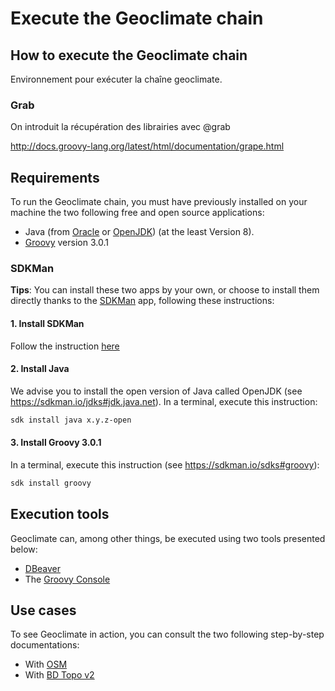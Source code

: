 # Execute the Geoclimate chain


## How to execute the Geoclimate chain

Environnement pour exécuter la chaîne geoclimate. 


### Grab

On introduit la récupération des librairies avec @grab

http://docs.groovy-lang.org/latest/html/documentation/grape.html

## Requirements

To run the Geoclimate chain, you must have previously installed on your machine the two following free and open source applications:

- Java (from [Oracle](https://www.java.com/fr/download/) or [OpenJDK](https://openjdk.java.net/)) (at the least Version 8).
- [Groovy](https://groovy-lang.org/) version 3.0.1



### SDKMan

**Tips**: You can install these two apps by your own, or choose to install them directly thanks to the [SDKMan](https://sdkman.io/) app, following these instructions:

#### 1. Install SDKMan

Follow the instruction [here](https://sdkman.io/install)

#### 2. Install Java 

We advise you to install the open version of Java called OpenJDK (see https://sdkman.io/jdks#jdk.java.net). In a terminal, execute this instruction:

```bash
sdk install java x.y.z-open
```

#### 3. Install Groovy 3.0.1 

In a terminal, execute this instruction (see https://sdkman.io/sdks#groovy):
```bash
sdk install groovy  
```


## Execution tools

Geoclimate can, among other things, be executed using two tools presented below:

- [DBeaver](./execution_tools.md)
- The [Groovy Console](./execution_tools.md)




## Use cases

To see Geoclimate in action, you can consult the two following step-by-step documentations:

- With [OSM](./execution_examples/run_osm.md)
- With [BD Topo v2](./execution_examples/run_bd_topo_v2.md)

